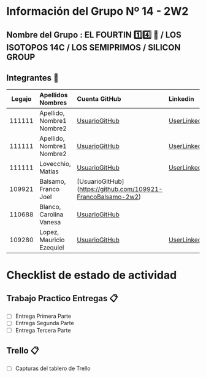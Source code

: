 # Información del Grupo Nº 14 - 2W2


## Nombre del Grupo : EL FOURTIN :one::four: :muscle: / LOS ISOTOPOS 14C / LOS SEMIPRIMOS / SILICON GROUP


## Integrantes :busts_in_silhouette:

| Legajo| Apellidos Nombres  | Cuenta GitHub | Linkedin
| :------: | :-------- | :-------- | :-------- |
| 111111 | Apellido, Nombre1 Nombre2 |[UsuarioGitHub](https://github.com/xxxx)|[UserLinkedin](https://ar.linkedin.com/)|
| 111111 | Apellido, Nombre1 Nombre2 |[UsuarioGitHub](https://github.com/xxxx)|[UserLinkedin](https://ar.linkedin.com/)|
| 111111 | Lovecchio, Matias |[UsuarioGitHub](https://github.com/110437-2w2-MatiasLovecchio)|[UserLinkedin](linkedin.com/in/matías-lovecchio-42414524)|
| 109921 | Balsamo, Franco Joel |[UsuarioGitHub] (https://github.com/109921-FrancoBalsamo-2w2)
| 110688 | Blanco, Carolina Vanesa |[UsuarioGitHub](https://github.com/1106882w2BlancoCarolina)||
| 109280 | Lopez, Mauricio Ezequiel |[UsuarioGitHub](https://github.com/MauricioLopez-109280)|[UserLinkedin](https://ar.linkedin.com/)|

# Checklist de estado de actividad

## Trabajo Practico Entregas :clipboard:
- [ ] Entrega Primera Parte
- [ ] Entrega Segunda Parte
- [ ] Entrega Tercera Parte

## Trello :clipboard:
- [ ] Capturas del tablero de Trello
